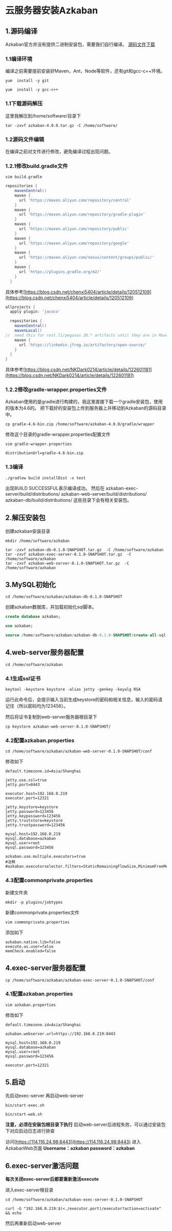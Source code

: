 # 云服务器安装Azkaban

## 1.源码编译

Azkaban官方并没有提供二进制安装包，需要我们自行编译。
[源码文件下载](https://azkaban.github.io/)


### 1.1编译环境

编译之前需要提前安装好Maven，Ant，Node等软件，还有git和gcc-c++环境。

```shell
yum  install -y git
```
```shell
yum  install -y gcc-c++
```

### 1.1下载源码解压

这里我解压到/home/software/目录下
```shell
tar -zxvf azkaban-4.0.0.tar.gz -C /home/software/
```

### 1.2源码文件编辑

在编译之前对文件进行修改，避免编译过程出现问题。

### 1.2.1修改build.gradle文件

```shell
vim build.gradle
```

```gradle
repositories {
    mavenCentral()
    maven {
      url 'https://maven.aliyun.com/repository/central'
    }
    maven {
      url 'https://maven.aliyun.com/repository/gradle-plugin'
    }
    maven {
      url 'https://maven.aliyun.com/repository/public'
    }
    maven {
      url 'https://maven.aliyun.com/repository/google'
    }
    maven {
      url 'https://maven.aliyun.com/nexus/content/groups/public/'
    }
    maven {
      url 'https://plugins.gradle.org/m2/'
    }
  }
```
具体参考[https://blog.csdn.net/chenxi5404/article/details/120512109](https://blog.csdn.net/chenxi5404/article/details/120512109)


```gradle
allprojects {
  apply plugin: 'jacoco'

  repositories {
    mavenCentral()
    mavenLocal()
//  need this for rest.li/pegasus 28.* artifacts until they are in Maven Central:
    maven {
      url 'https://linkedin.jfrog.io/artifactory/open-source/'
    }
  }
}
```
具体参考[https://blog.csdn.net/NKDark0214/article/details/122601181](https://blog.csdn.net/NKDark0214/article/details/122601181)


### 1.2.2修改gradle-wrapper.properties文件
Azkaban使用的是gradle进行构建的，我这里直接下载一个gradle安装包，使用的版本为4.6的。
把下载好的安装包上传到服务器上并移动到Azkaban的源码目录中。

```shell
cp gradle-4.6-bin.zip /home/software/azkaban-4.0.0/gradle/wrapper
```
修改这个目录的gradle-wrapper.properties配置文件
```shell
vim gradle-wrapper.properties
```

```properties
distributionUrl=gradle-4.6-bin.zip
```

### 1.3编译

```shell
./gradlew build installDist -x test
```

出现BUILD SUCCESSFUL表示编译成功。
然后在
azkaban-exec-server/build/distributions/
azkaban-web-server/build/distributions/
azkaban-db/build/distributions/
这些目录下会有相关安装包。

## 2.解压安装包

创建azkaban安装目录

```shell
mkdir /home/software/azkaban
```

```shell
tar -zxvf azkaban-db-0.1.0-SNAPSHOT.tar.gz  -C /home/software/azkaban
tar -zxvf azkaban-exec-server-0.1.0-SNAPSHOT.tar.gz  -C /home/software/azkaban
tar -zxvf azkaban-web-server-0.1.0-SNAPSHOT.tar.gz  -C /home/software/azkaban
```

## 3.MySQL初始化

```shell
cd /home/software/azkaban/azkaban-db-0.1.0-SNAPSHOT
```

创建azkaban数据库，并加载初始化sql脚本。

```sql
create database azkaban;

use azkaban;

source /home/software/azkaban/azkaban-db-0.1.0-SNAPSHOT/create-all-sql-0.1.0-SNAPSHOT.sql
```


## 4.web-server服务器配置

```shell
cd /home/software/azkaban
```

### 4.1生成ssl证书
```shell
keytool -keystore keystore -alias jetty -genkey -keyalg RSA
```
运行此命令后，会提示输入当前生成keystore的密码和相关信息，输入的密码请记住（所以密码均为123456）。

然后将证书复制到web-server服务器根目录下

```shell
cp keystore azkaban-web-server-0.1.0-SNAPSHOT/
```

### 4.2配置azkaban.properties

```shell
cd /home/software/azkaban/azkaban-web-server-0.1.0-SNAPSHOT/conf
```

修改如下
```properties
default.timezone.id=Asia/Shanghai

jetty.use.ssl=true
jetty.port=8443

executor.host=192.168.0.219
executor.port=12321

jetty.keystore=keystore
jetty.password=123456
jetty.keypassword=123456
jetty.truststore=keystore
jetty.trustpassword=123456

mysql.host=192.168.0.219
mysql.database=azkaban
mysql.user=root
mysql.password=123456

azkaban.use.multiple.executors=true
#注释
#azkaban.executorselector.filters=StaticRemainingFlowSize,MinimumFreeMemory,CpuStatus
```

### 4.3配置commonprivate.properties

新建文件夹
```shell
mkdir -p plugins/jobtypes
```

新建commonprivate.properties文件
```shell
vim commonprivate.properties
```

添加如下
```properties
azkaban.native.lib=false
execute.as.user=false
memCheck.enabled=false
```

## 4.exec-server服务器配置

```shell
cp /home/software/azkaban/azkaban-exec-server-0.1.0-SNAPSHOT/conf
```

### 4.1配置azkaban.properties

```shell
vim azkaban.properties
```

修改如下
```properties
default.timezone.id=Asia/Shanghai

azkaban.webserver.url=https://192.168.0.219:8443

mysql.host=192.168.0.219
mysql.database=azkaban
mysql.user=root
mysql.password=123456

executor.port=12321
```


## 5.启动
先启动exec-server
再启动web-server
```shell
bin/start-exec.sh
```
```shell
bin/start-web.sh
```
**注意，必须在安装包根目录下执行**
启动web-server后进程失败，可以通过安装包下对应启动日志进行排查

访问[https://114.116.24.98:8443](https://114.116.24.98:8443)
进入AzkabanWeb页面
**Username：azkaban
password：azkaban**

## 6.exec-server激活问题

**每次关闭exec-server后都要重新激活execute**

进入exec-server根目录
```shell
cd /home/software/azkaban/azkaban-exec-server-0.1.0-SNAPSHOT
```

```shell
curl -G "192.168.0.219:$(<./executor.port)/executor?action=activate" && echo
```
然后再重新启动web-server